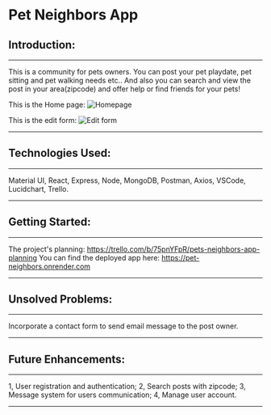 # Pet Neighbors App

## Introduction:
---
This is a community for pets owners. You can post your pet playdate, pet sitting and pet walking needs etc.. And also you can search and view the post in your area(zipcode) and offer help or find friends for your pets!

This is the Home page:
![Homepage](https://github.com/yingwerica/Pet_Neighbors_MERN/blob/main/client/src/images/Pet%20Neighbors%20homepage%202023-02-01%20141313.jpg)

This is the edit form:
![Edit form](https://github.com/yingwerica/Pet_Neighbors_MERN/blob/main/client/src/images/Pet%20Neighbors%20Edit%20form%202023-02-01%20141448.jpg)

---
## Technologies Used:
---
Material UI, React, Express, Node, MongoDB, Postman, Axios, VSCode, 
Lucidchart, Trello.

---

## Getting Started: 
---
The project's planning: https://trello.com/b/75pnYFpR/pets-neighbors-app-planning
You can find the deployed app here: https://pet-neighbors.onrender.com

---

## Unsolved Problems: 
---
Incorporate a contact form to send email message to the post owner.

---


## Future Enhancements:
--- 
1, User registration and authentication;
2, Search posts with zipcode;
3, Message system for users communication;
4, Manage user account.

---